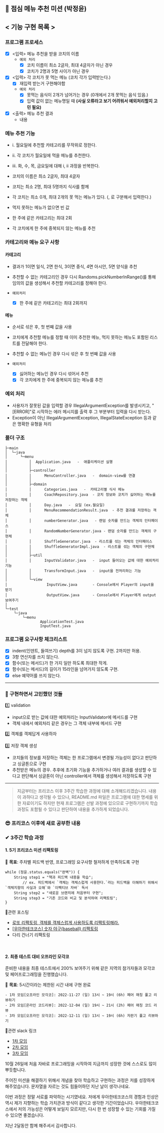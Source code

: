 ## 🚀 점심 메뉴 추천 미션 (박정윤)

## < 기능 구현 목록 >

### 프로그램 프로세스

- [x] <입력> 메뉴 추천을 받을 코치의 이름
    - `예외 처리`
        - [x] 코치 이름이 최소 2글자, 최대 4글자가 아닌 경우
        - [x] 코치가 2명과 5명 사이가 아닌 경우
- [x] <입력> 각 코치가 못 먹는 메뉴 (코치 각가 입력받는다.)
    - [x] 재입력 받는거 구현해야함
    - `예외 처리`
        - [x] 못먹는 음식이 2개가 넘어가는 경우 (0개에서 2개 못먹는 음식 있음.)
        - [x] 입력 값이 없는 메뉴명일 때 **(사실 오류라고 보기 어려워서 예외처리할지 고민 필요)**
- [x] <출력> 메뉴 추천 결과
    - 내용

### 메뉴 추천 기능
- i. 월요일에 추천할 카테고리를 무작위로 정한다.
- ii. 각 코치가 월요일에 먹을 메뉴를 추천한다.
- iii. 화, 수, 목, 금요일에 대해 i, ii 과정을 반복한다.

- 코치의 이름은 최소 2글자, 최대 4글자
- 코치는 최소 2명, 최대 5명까지 식사를 함께
- 각 코치는 최소 0개, 최대 2개의 못 먹는 메뉴가 있다. (, 로 구분해서 입력한다.)
- 먹지 못하는 메뉴가 없으면 빈 값
- 한 주에 같은 카테고리는 최대 2회
- 각 코치에게 한 주에 중복되지 않는 메뉴를 추천

### 카테고리와 메뉴 요구 사항

#### 카테고리
- 결과가 1이면 일식, 2면 한식, 3이면 중식, 4면 아시안, 5면 양식을 추천
- 추천할 수 없는 카테고리인 경우 다시 Randoms.pickNumberInRange()를 통해 임의의 값을 생성해서 추천할 카테고리를 정해야 한다.

- `예외처리`
  - [x] 한 주에 같은 카테고리는 최대 2회까지

#### 메뉴
- 순서로 섞은 후, 첫 번째 값을 사용
- 코치에게 추천할 메뉴를 정할 때 이미 추천한 메뉴, 먹지 못하는 메뉴도 포함된 리스트를 전달해야 한다.
- 추천할 수 없는 메뉴인 경우 다시 섞은 후 첫 번째 값을 사용

- `예외처리`
  - [x] 싫어하는 메뉴인 경우 다시 섞어서 추천
  - [x] 각 코치에게 한 주에 중복되지 않는 메뉴를 추천

### 예외 처리
- 사용자가 잘못된 값을 입력할 경우 IllegalArgumentException를 발생시키고, "[ERROR]"로 시작하는 에러 메시지를 출력 후 그 부분부터 입력을 다시 받는다.
- Exception이 아닌 IllegalArgumentException, IllegalStateException 등과 같은 명확한 유형을 처리

### 폴더 구조
```
├─main
│  └─java
│      └─menu
│          │  Application.java   -  애플리케이션 실행 
│          │
│          ├─controller
│          │      MenuController.java   -  domain-view를 연결
│          │
│          ├─domain
│          │      Categories.java   -  카테고리별 식사 메뉴
│          │      CoachRepository.java  - 코치 정보와 코치가 싫어하는 메뉴를 저장하는 객체
│          │      Day.java   -  요일 (ex.월요일)
│          │      MenuRecommendationResult.java  - 추천 결과를 저장하는 객체
│          │      numberGenerator.java   - 랜덤 숫자를 만드는 객체의 인터페이스
│          │      RandomNumberGenerator.java - 랜덤 숫자를 만드는 객체의 구현체
│          │      ShuffleGenerator.java  - 리스트를 섞는 객체의 인터페이스
│          │      ShuffleGeneratorImpl.java  - 리스트를 섞는 객체의 구현체
│          │
│          ├─util
│          │      InputValidator.java   -  input 들어오는 값에 대한 예외처리 기능
│          │      TransformInput.java   -  input을 전처리하는 기능
│          │
│          └─view
│                  InputView.java       - Console에서 Player의 input을 받기
│                  OutputView.java      - Console에서 Player에게 output 보여주기
│
└─test
    └─java
        └─menu
                ApplicationTest.java
                InputTest.java
```

### 프로그램 요구사항 체크리스트
- [x] indent(인덴트, 들여쓰기) depth를 3이 넘지 않도록 구현. 2까지만 허용.
- [x] 3항 연산자를 쓰지 않는다.
- [x] 함수(또는 메서드)가 한 가지 일만 하도록 최대한 작게.
- [x] 함수(또는 메서드)의 길이가 15라인을 넘어가지 않도록 구현.
- [x] else 예약어를 쓰지 않는다.

---

### 🧐 구현하면서 고민했던 것들

1️⃣  validation
- input으로 받는 값에 대한 예외처리는 InputValidator에 메서드를 구현
- 객체 내에서 예외처리 같은 경우는 그 객체 내부에 메서드 구현

2️⃣  객체를 객체답게 사용하자

3️⃣  저장 객체 생성
- 코치들의 정보를 저장하는 객체는 한 프로그램에서 변경될 가능성이 없다고 판단하고 싱글톤으로 구현
- 추천받은 메뉴의 경우. 추후에 초기화 기능을 추가하거나 여러 결과를 생성할 수 있다고 판단해서 싱글톤이 아닌 controller에서 객체를 생성해서 저장하도록 구현

---
> 지금부터는 프리코스 이후 3주간 학습한 과정에 대해 소개해드리겠습니다.
> 내용이 과하다고 생각될 수 있으나, README.md 파일은 프로그램에 대한 명세를 위한 자료이기도 하지만 현재 프로그램은 선발 과정에 있으므로 구현하기까지 학습 과정도 포함될 수 있다고 판단하여 내용을 추가하게 되었습니다.

### 😎 프리코스 이후에 새로 공부한 내용

### ✔ 3주간 학습 과정

#### 1. 5기 프리코스 미션 리팩토링

🚩 **목표**: 주차별 피드백 반영, 프로그래밍 요구사항 철저하게 만족하도록 구현

```
while (정윤.status.equals("완벽")) {
	String step1 = "책과 피드백 내용을 학습";
		// ex. 피드백에서 `객체는 객체스럽게 사용한다.`라는 피드백을 이해하기 위해서 `객체지향의 사실과 오해`와 `이펙티브 자바` 독서
	String step2 = "새로운 브랜치에 처음부터 구현";
	String step3 = "기존 코드와 비교 및 분석하여 리팩토링";
}
```

📎관련 포스팅
- [로또 리팩토링, 객체를 객체스럽게 사용하도록 리팩토링해라.](https://hello-judy-world.tistory.com/184)
- [[우아한테크코스] 숫자 야구(baseball) 리팩토링](https://hello-judy-world.tistory.com/185)
- 다리 건너기 리팩토링

<br>

#### 2. 최종 테스트 대비 오프라인 모각코

준비한 내용을 최종 테스트에서 200% 보여주기 위해 같은 지역의 참가자들과 모각코 및 페어프로그래밍을 진행했습니다.

🚩 **목표**: 5시간이라는 제한된 시간 내에 구현 완료

```
- 1차 모임[오프라인 모각코]: 2022-11-27 (일) 13시 ~ 19시 (6h) 페어 매칭 풀고 리뷰하기
- 2차 모임[온라인 코드리뷰]: 2022-12-04 (일) 19시 ~ 21시 (2h) 페어 매칭 코드 리뷰
- 3차 모임[오프라인 모각코]: 2022-12-11 (일) 13시 ~ 19시 (6h) 자판기 풀고 리뷰하기
```

📎관련 slack 링크
- [1차 모임](https://woowacourse-precourse.slack.com/archives/C04BS8KKFM5/p1669278103106259)
- [2차 모임](https://woowacourse-precourse.slack.com/archives/C04BS8KKFM5/p1669562505905789)
- [3차 모임](https://woowacourse-precourse.slack.com/archives/C04BS8KKFM5/p1670496016470629)

10월 26일에 처음 자바로 프로그래밍을 시작하여 지금까지 성장한 것에 스스로도 많이 뿌듯합니다.

주어진 미션을 해결하기 위해서 개념을 찾아 학습하고 구현하는 과정은 저를 성장하게 해주었습니다.
문자열을 자르는 것도 힘들어하던 지난 날이 생각나네요.

이번 과정은 정말 서로를 파악하는 시기였네요. 저에게 우아한테크코스의 경험과 인상은 역시 제가 지향하는 학습 가치관과 방식이 같다고 생각한 기간이었습니다.
우아한테크코스에서 저의 가능성은 어떻게 보일지 모르지만, 다시 한 번 성장할 수 있는 기회를 가질 수 있으면 좋겠습니다.

지난 2달동안 함께 해주셔서 감사합니다.
